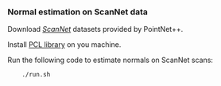 ### Normal estimation on ScanNet data

Download <a href="https://shapenet.cs.stanford.edu/media/scannet_data_pointnet2.zip">*ScanNet*</a> datasets provided by PointNet++.

Install <a href="https://github.com/PointCloudLibrary/pcl">PCL library</a> on you machine.

Run the following code to estimate normals on ScanNet scans:

        ./run.sh
